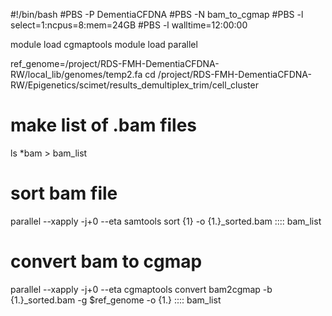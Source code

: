 #!/bin/bash
#PBS -P DementiaCFDNA
#PBS -N bam_to_cgmap
#PBS -l select=1:ncpus=8:mem=24GB
#PBS -l walltime=12:00:00

module load cgmaptools
module load parallel

ref_genome=/project/RDS-FMH-DementiaCFDNA-RW/local_lib/genomes/temp2.fa
cd /project/RDS-FMH-DementiaCFDNA-RW/Epigenetics/scimet/results_demultiplex_trim/cell_cluster

# make list of .bam files
ls *bam > bam_list
# sort bam file
parallel --xapply -j+0 --eta samtools sort {1} -o {1.}_sorted.bam :::: bam_list
# convert bam to cgmap
parallel --xapply -j+0 --eta cgmaptools convert bam2cgmap -b {1.}_sorted.bam -g $ref_genome -o {1.} :::: bam_list



